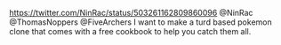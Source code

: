 https://twitter.com/NinRac/status/503261162809860096 @NinRac @ThomasNoppers @FiveArchers I want to make a turd based pokemon clone that comes with a free cookbook to help you catch them all.